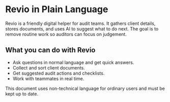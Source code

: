 # Revio in Plain Language

Revio is a friendly digital helper for audit teams. It gathers client details, stores documents, and uses AI to suggest what to do next. The goal is to remove routine work so auditors can focus on judgement.

## What you can do with Revio

- Ask questions in normal language and get quick answers.
- Collect and sort client documents.
- Get suggested audit actions and checklists.
- Work with teammates in real time.

This document uses non-technical language for ordinary users and must be kept up to date.

